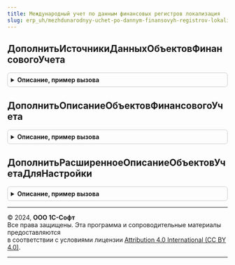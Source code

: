 ```yaml
---
title: Международный учет по данным финансовых регистров локализация
slug: erp_uh/mezhdunarodnyy-uchet-po-dannym-finansovyh-registrov-lokalizatsiya
---
```



## ДополнитьИсточникиДанныхОбъектовФинансовогоУчета
<details style="margin: 1em 0; padding: 0.5em; border: 1px solid #ccc; border-radius: 6px;">

<summary style="font-weight: bold; cursor: pointer;">Описание, пример вызова</summary>

```bsl

// Дополняет соответствие объектов финансового учета и источников их данных - имен балансовых регистров накопления.
// Параметры:
//  ИсточникиДанныхОбъектовУчета - см. Перечисления.ОбъектыФинансовогоУчета.ИсточникиДанныхОбъектовФинансовогоУчета
//
Процедура ДополнитьИсточникиДанныхОбъектовФинансовогоУчета(ИсточникиДанныхОбъектовУчета) Экспорт
```

Пример вызова
```bsl
МеждународныйУчетПоДаннымФинансовыхРегистровЛокализация.ДополнитьИсточникиДанныхОбъектовФинансовогоУчета(ИсточникиДанныхОбъектовУчета) 
```
</details>

## ДополнитьОписаниеОбъектовФинансовогоУчета
<details style="margin: 1em 0; padding: 0.5em; border: 1px solid #ccc; border-radius: 6px;">

<summary style="font-weight: bold; cursor: pointer;">Описание, пример вызова</summary>

```bsl

// Добавляет записи в таблицу описания объектов финансового учета.
//
// Параметры:
// 	ОбъектыФинансовогоУчета - см.Перечисления.ОбъектыФинансовогоУчета.ОписаниеОбъектовФинансовогоУчета
// 	НастройкиПроводок - см. Справочники.НастройкиФормированияПроводокМеждународногоУчета.НастройкиФормированияПроводок
//
Процедура ДополнитьОписаниеОбъектовФинансовогоУчета(ОбъектыФинансовогоУчета, НастройкиПроводок) Экспорт
```

Пример вызова
```bsl
МеждународныйУчетПоДаннымФинансовыхРегистровЛокализация.ДополнитьОписаниеОбъектовФинансовогоУчета(ОбъектыФинансовогоУчета, НастройкиПроводок) 
```
</details>

## ДополнитьРасширенноеОписаниеОбъектовУчетаДляНастройки
<details style="margin: 1em 0; padding: 0.5em; border: 1px solid #ccc; border-radius: 6px;">

<summary style="font-weight: bold; cursor: pointer;">Описание, пример вызова</summary>

```bsl

// Добавляет элементы в соответствие расширенного описания объектов финансового учета.
//
// Параметры:
//  ОписаниеОбъектовУчетаДляНастройкиФорм - Соответствие Из КлючИЗначение - данные расширенного описания объектов финансового учета:
//  	* Ключ - ПеречислениеСсылка.ОбъектыФинансовогоУчета - объект финансового учета
//  	* Значение - см. Перечисления.ОбъектыФинансовогоУчета.ОписаниеОбъектаУчетаДляНастройкиФорм
//  ГруппыОбъектовУчета - см. Перечисления.ОбъектыФинансовогоУчета.ГруппыОбъектовУчета
//  НастройкиПроводок - см. Справочники.НастройкиФормированияПроводокМеждународногоУчета.НастройкиФормированияПроводок
//
Процедура ДополнитьРасширенноеОписаниеОбъектовУчетаДляНастройки( Экспорт
```

Пример вызова
```bsl
МеждународныйУчетПоДаннымФинансовыхРегистровЛокализация.ДополнитьРасширенноеОписаниеОбъектовУчетаДляНастройки();
```
</details>

---

© 2024, **ООО 1С-Софт**  
Все права защищены. Эта программа и сопроводительные материалы предоставляются  
в соответствии с условиями лицензии [Attribution 4.0 International (CC BY 4.0)](https://creativecommons.org/licenses/by/4.0/legalcode).

---

